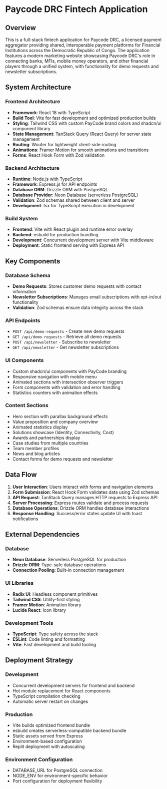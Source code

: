 # Paycode DRC Fintech Application

## Overview

This is a full-stack fintech application for Paycode DRC, a licensed payment aggregator providing shared, interoperable payment platforms for Financial Institutions across the Democratic Republic of Congo. The application features a modern marketing website showcasing Paycode DRC's role in connecting banks, MFIs, mobile money operators, and other financial players through a unified system, with functionality for demo requests and newsletter subscriptions.

## System Architecture

### Frontend Architecture
- **Framework**: React 18 with TypeScript
- **Build Tool**: Vite for fast development and optimized production builds
- **Styling**: Tailwind CSS with custom PayCode brand colors and shadcn/ui component library
- **State Management**: TanStack Query (React Query) for server state management
- **Routing**: Wouter for lightweight client-side routing
- **Animations**: Framer Motion for smooth animations and transitions
- **Forms**: React Hook Form with Zod validation

### Backend Architecture
- **Runtime**: Node.js with TypeScript
- **Framework**: Express.js for API endpoints
- **Database ORM**: Drizzle ORM with PostgreSQL
- **Database Provider**: Neon Database (serverless PostgreSQL)
- **Validation**: Zod schemas shared between client and server
- **Development**: tsx for TypeScript execution in development

### Build System
- **Frontend**: Vite with React plugin and runtime error overlay
- **Backend**: esbuild for production bundling
- **Development**: Concurrent development server with Vite middleware
- **Deployment**: Static frontend serving with Express API

## Key Components

### Database Schema
- **Demo Requests**: Stores customer demo requests with contact information
- **Newsletter Subscriptions**: Manages email subscriptions with opt-in/out functionality
- **Validation**: Zod schemas ensure data integrity across the stack

### API Endpoints
- `POST /api/demo-requests` - Create new demo requests
- `GET /api/demo-requests` - Retrieve all demo requests
- `POST /api/newsletter` - Subscribe to newsletter
- `GET /api/newsletter` - Get newsletter subscriptions

### UI Components
- Custom shadcn/ui components with PayCode branding
- Responsive navigation with mobile menu
- Animated sections with intersection observer triggers
- Form components with validation and error handling
- Statistics counters with animation effects

### Content Sections
- Hero section with parallax background effects
- Value proposition and company overview
- Animated statistics display
- Solutions showcase (Identity, Connectivity, Cost)
- Awards and partnerships display
- Case studies from multiple countries
- Team member profiles
- News and blog articles
- Contact forms for demo requests and newsletter

## Data Flow

1. **User Interaction**: Users interact with forms and navigation elements
2. **Form Submission**: React Hook Form validates data using Zod schemas
3. **API Request**: TanStack Query manages HTTP requests to Express API
4. **Server Processing**: Express routes validate and process requests
5. **Database Operations**: Drizzle ORM handles database interactions
6. **Response Handling**: Success/error states update UI with toast notifications

## External Dependencies

### Database
- **Neon Database**: Serverless PostgreSQL for production
- **Drizzle ORM**: Type-safe database operations
- **Connection Pooling**: Built-in connection management

### UI Libraries
- **Radix UI**: Headless component primitives
- **Tailwind CSS**: Utility-first styling
- **Framer Motion**: Animation library
- **Lucide React**: Icon library

### Development Tools
- **TypeScript**: Type safety across the stack
- **ESLint**: Code linting and formatting
- **Vite**: Fast development and build tooling

## Deployment Strategy

### Development
- Concurrent development servers for frontend and backend
- Hot module replacement for React components
- TypeScript compilation checking
- Automatic server restart on changes

### Production
- Vite builds optimized frontend bundle
- esbuild creates serverless-compatible backend bundle
- Static assets served from Express
- Environment-based configuration
- Replit deployment with autoscaling

### Environment Configuration
- DATABASE_URL for PostgreSQL connection
- NODE_ENV for environment-specific behavior
- Port configuration for deployment flexibility
